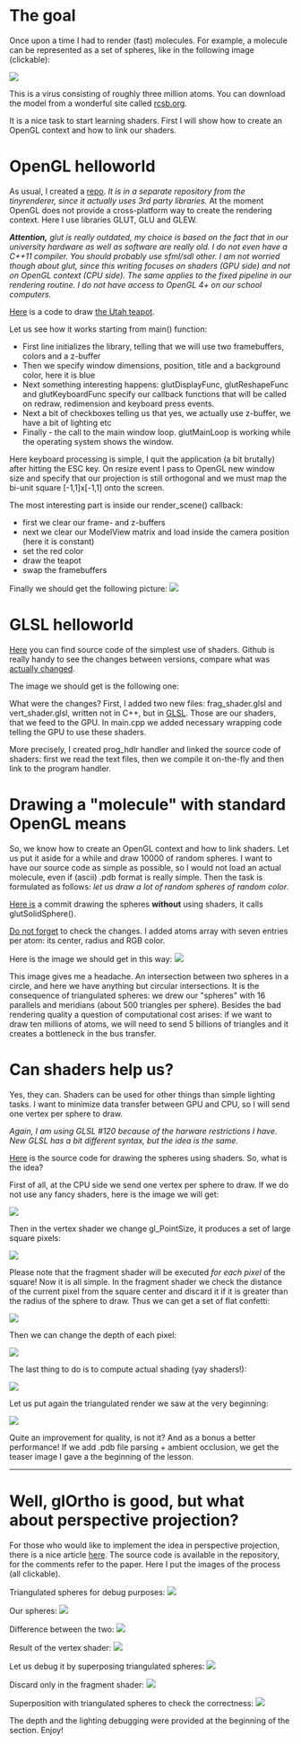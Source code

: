 # The goal

Once upon a time I had to render (fast) molecules. For example, a molecule can be represented as a set of spheres, like in the following image (clickable):

[![](https://hsto.org/getpro/habr/post_images/ca2/e9b/7a2/ca2e9b7a235690715acd5dc35da4d919.png)](https://hsto.org/getpro/habr/post_images/ca2/e9b/7a2/ca2e9b7a235690715acd5dc35da4d919.png)

This is a virus consisting of roughly three million atoms. You can download the model from a wonderful site called [rcsb.org](http://www.rcsb.org/pdb/explore.do?structureId=2BTV). 

It is a nice task to start learning shaders. First I will show how to create an OpenGL context and how to link our shaders.

# OpenGL helloworld

As usual, I created a [repo](https://github.com/ssloy/glsltuto/tree/006d7a1be29e2513af6700db7ed0d0063e859a2e). *It is in a separate repository from the tinyrenderer, since it actually uses 3rd party libraries.* At the moment OpenGL does not provide a cross-platform way to create the rendering context. Here I use libraries GLUT, GLU and GLEW. 

_**Attention,** glut is really outdated, my choice is based on the fact that in our university hardware as well as software are really old. I do not even have a C++11 compiler. You should probably use sfml/sdl other. I am not worried though about glut, since this writing focuses on shaders (GPU side) and not on OpenGL context (CPU side). The same applies to the fixed pipeline in our rendering routine. I do not have access to OpenGL 4+ on our school computers._

[Here](https://github.com/ssloy/glsltuto/blob/006d7a1be29e2513af6700db7ed0d0063e859a2e/main.cpp) is a code to draw [the Utah teapot](http://en.wikipedia.org/wiki/Utah_teapot).

Let us see how it works starting from main() function:
* First line initializes the library, telling that we will use two framebuffers, colors and a z-buffer
* Then we specify window dimensions, position, title and a background color, here it is blue
* Next something interesting happens: glutDisplayFunc, glutReshapeFunc and glutKeyboardFunc specify our callback functions that will be called on redraw, redimension and keyboard press events.
* Next a bit of checkboxes telling us that yes, we actually use z-buffer, we have a bit of lighting etc
* Finally - the call to the main window loop. glutMainLoop is working while the operating system shows the window.

Here keyboard processing is simple, I quit the application (a bit brutally) after hitting the ESC key. On resize event I pass to OpenGL new window size and specify that our projection is still orthogonal and we must map the bi-unit square [-1,1]x[-1,1] onto the screen.

The most interesting part is inside our render_scene() callback:
* first we clear our frame- and z-buffers
* next we clear our ModelView matrix and load inside the camera position (here it is constant)
* set the red color
* draw the teapot
* swap the framebuffers

Finally we should get the following picture:
![](https://habrastorage.org/getpro/habr/post_images/07a/035/9e5/07a0359e5c30889f63555cd4efa85624.png)

# GLSL helloworld

[Here](https://github.com/ssloy/glsltuto/tree/ebc9594a594bcedd7e91a5880bfef8e25ba81044) you can find source code of the simplest use of shaders. Github is really handy to see the changes between versions, compare what was [actually changed](https://github.com/ssloy/glsltuto/commit/ebc9594a594bcedd7e91a5880bfef8e25ba81044).

The image we should get is the following one:
[](https://habrastorage.org/getpro/habr/post_images/ec8/be3/fe5/ec8be3fe50ec9258ad9bd5bb328c4c8e.png)

What were the changes? First, I added two new files: frag_shader.glsl and vert_shader.glsl, written not in C++, but in [GLSL](http://en.wikipedia.org/wiki/OpenGL_Shading_Language). Those are our shaders, that we feed to the GPU. In main.cpp we added necessary wrapping code telling the GPU to use these shaders.

More precisely, I created prog_hdlr handler and linked the source code of shaders: first we read the text files, then we compile it on-the-fly and then link to the program handler.

# Drawing a "molecule" with standard OpenGL means

So, we know how to create an OpenGL context and how to link shaders. Let us put it aside for a while and draw 10000 of random spheres. I want to have our source code as simple as possible, so I would not load an actual molecule, even if (ascii) .pdb format is really simple. Then the task is formulated as follows: *let us draw a lot of random spheres of random color*.

[Here is](https://github.com/ssloy/glsltuto/tree/5cfd168c3734072e1af96f0849f544e762dd1b98) a commit drawing the spheres **without** using shaders, it calls glutSolidSphere().

[Do not forget](https://github.com/ssloy/glsltuto/commit/5cfd168c3734072e1af96f0849f544e762dd1b98) to check the changes. I added atoms array with seven entries per atom: its center, radius and RGB color.

Here is the image we should get in this way:
![](https://habrastorage.org/getpro/habr/post_images/12c/a31/763/12ca317633a2472dc66bc6b4db013677.png)

This image gives me a headache. An intersection between two spheres in a circle, and here we have anything but circular intersections. It is the consequence of triangulated spheres: we drew our "spheres" with 16 parallels and meridians (about 500 triangles per sphere). Besides the bad rendering quality a question of computational cost arises: if we want to draw ten millions of atoms, we will need to send 5 billions of triangles and it creates a bottleneck in the bus transfer.

# Can shaders help us?

Yes, they can. Shaders can be used for other things than simple lighting tasks. I want to minimize data transfer between GPU and CPU, so I will send one vertex per sphere to draw.

*Again, I am using GLSL #120 because of the harware restrictions I have. New GLSL has a bit different syntax, but the idea is the same.*

[Here](https://github.com/ssloy/glsltuto/tree/b58de5f79de31ff0522ddd81eaead4a94f8595b3) is the source code for drawing the spheres using shaders. So, what is the idea?

First of all, at the CPU side we send one vertex per sphere to draw. If we do not use any fancy shaders, here is the image we will get:

![](https://habrastorage.org/getpro/habr/post_images/fb0/48c/3c3/fb048c3c313377c098a45a2faa761866.png)

Then in the vertex shader we change gl_PointSize, it produces a set of large square pixels:

![](https://habrastorage.org/getpro/habr/post_images/6a9/4ef/841/6a94ef841cacdaea03e3482abcefcf1c.png)

Please note that the fragment shader will be executed *for each pixel* of the square! Now it is all simple. In the fragment shader we check the distance of the current pixel from the square center and discard it if it is greater than the radius of the sphere to draw. Thus we can get a set of flat confetti:

![](https://hsto.org/files/517/a19/830/517a19830f0c400e82f985d11e50accb.png)

Then we can change the depth of each pixel:

![](https://hsto.org/files/bf2/899/dd3/bf2899dd30454301b05a4b248c3c948b.png)

The last thing to do is to compute actual shading (yay shaders!):

![](https://habrastorage.org/getpro/habr/post_images/ea2/917/919/ea291791954647279347a9e90fd8481d.png)

Let us put again the triangulated render we saw at the very beginning:

![](https://habrastorage.org/getpro/habr/post_images/12c/a31/763/12ca317633a2472dc66bc6b4db013677.png)

Quite an improvement for quality, is not it? And as a bonus a better performance! If we add .pdb file parsing + ambient occlusion, we get the teaser image I gave a the beginning of the lesson.


***


# Well, glOrtho is good, but what about perspective projection?

For those who would like to implement the idea in perspective projection, there is a nice article [here](http://reality.cs.ucl.ac.uk/projects/quadrics/pbg06.pdf). The source code is available in the repository, for the comments refer to the paper. Here I put the images of the process (all clickable).

Triangulated spheres for debug purposes:
[![](https://raw.githubusercontent.com/ssloy/glsltuto/master/shots/glut_spheres.png)](https://raw.githubusercontent.com/ssloy/glsltuto/master/shots/glut_spheres.png)

Our spheres:
[![](https://raw.githubusercontent.com/ssloy/glsltuto/master/shots/fragment_shader_depth_a.png)](https://raw.githubusercontent.com/ssloy/glsltuto/master/shots/fragment_shader_depth_a.png)

Difference between the two:
[![](https://raw.githubusercontent.com/ssloy/glsltuto/master/shots/fragment_shader_depth_b.png)](https://raw.githubusercontent.com/ssloy/glsltuto/master/shots/fragment_shader_depth_b.png)

Result of the vertex shader:
[![](https://raw.githubusercontent.com/ssloy/glsltuto/master/shots/vertex_shader_pointsize_a.png)](https://raw.githubusercontent.com/ssloy/glsltuto/master/shots/vertex_shader_pointsize_a.png)

Let us debug it by superposing triangulated spheres:
[![](https://raw.githubusercontent.com/ssloy/glsltuto/master/shots/vertex_shader_pointsize_b.png)](https://raw.githubusercontent.com/ssloy/glsltuto/master/shots/vertex_shader_pointsize_b.png)

Discard only in the fragment shader:
[![](https://raw.githubusercontent.com/ssloy/glsltuto/master/shots/fragment_shader_discard_a.png)](https://raw.githubusercontent.com/ssloy/glsltuto/master/shots/fragment_shader_discard_a.png)

Superposition with triangulated spheres to check the correctness:
[![](https://raw.githubusercontent.com/ssloy/glsltuto/master/shots/fragment_shader_discard_b.png)](https://raw.githubusercontent.com/ssloy/glsltuto/master/shots/fragment_shader_discard_b.png)

The depth and the lighting debugging were provided at the beginning of the section. Enjoy!